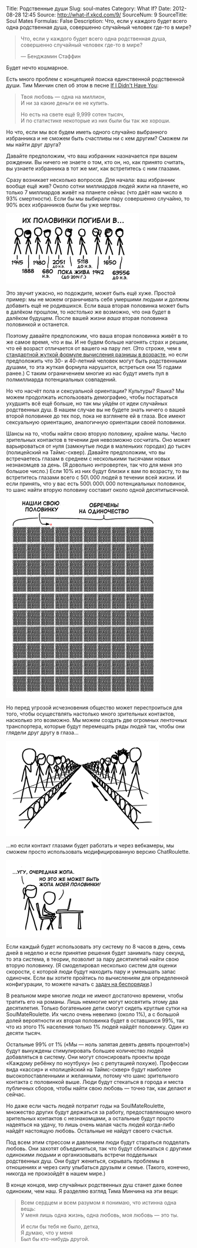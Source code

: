 Title: Родственные души
Slug: soul-mates
Category: What If?
Date: 2012-08-28 12:45
Source: http://what-if.xkcd.com/9/
SourceNum: 9
SourceTitle: Soul Mates
Formulas: False
Description: Что, если у каждого будет всего одна родственная душа, совершенно случайный человек где-то в мире?

> Что, если у каждого будет всего одна родственная душа, совершенно случайный человек где-то в мире?
>
> — Бенджамин Стаффин

Будет нечто кошмарное.

Есть много проблем с концепцией поиска единственной родственной души. Тим Минчин спел об этом в песне [If I Didn\'t Have You](http://www.youtube.com/watch?v=Gaid72fqzNE):

> Твоя любовь — одна на миллион,<br>
> И ни за какие деньги ее не купить.<br>
>
> Но есть на свете ещё 9,999 сотен тысяч,<br>
> И по статистике некоторые из них были бы так же хороши.

Но что, если мы все будем иметь одного случайно выбранного избранника и не сможем быть счастливы ни с кем другим? Сможем ли мы найти друг друга?

Давайте предположим, что ваш избранник назначается при вашем рождении. Вы ничего не знаете о том, кто он, но, как принято считать, вы узнаете избранника в тот же миг, как встретитесь с ним глазами.

Сразу возникает несколько вопросов. Для начала: ваш избранник вообще ещё жив? Около сотни миллиардов людей жили на планете, но только 7 миллиардов живёт на планете сейчас (что даёт нам число в 93% смертности). Если бы мы выбирали пару совершенно случайно, то 90% всех избранников были бы уже мертвы.

![](/uploads/009-soul-mates/soulmates_died_ru.png "Рисованные человечки с годами смерти в диапазоне от 63 556 года до н. э. до ныне живущих (но только до 2014 года).")

Это звучит ужасно, но подождите, может быть ещё хуже. Простой пример: мы не можем ограничивать себя умершими людьми и должны добавить ещё не родившихся. Если ваша вторая половинка может быть в далёком прошлом, то *настолько* же возможно, что она будет в далёком будущем. После вашей жизни *ваша* вторая половинка половинкой и останется.

Поэтому давайте предположим, что ваша вторая половинка живёт в то же самое время, что и вы. И не будем больше нагонять страх и решим, что её возраст отличается от вашего на пару лет. (Это строже, чем в [стандартной жуткой формуле вычисления разницы в возрасте](http://xkcd.ru/314/), но если предположить что 30- и 40-летний человек могут быть родственными душами, то эта жуткая формула нарушится, встреться они 15 годами ранее.) С таким ограничением многие из нас будут иметь пул в полмиллиарда потенциальных совпадений.

Но что насчёт пола и сексуальной ориентации? Культуры? Языка? Мы можем продолжать использовать демографию, чтобы постараться ухудшить всё ещё больше, но так мы уйдём от идеи случайных родственных душ. В нашем случае вы не будете знать ничего о вашей второй половинке до тех пор, пока не взглянете ей в глаза. Все имеют сексуальную ориентацию, аналогичную ориентации своей половинки.

Шансы на то, чтобы найти свою вторую половину, крайне малы. Число зрительных контактов в течении дня невозможно сосчитать. Оно может варьироваться от нуля (замкнутые люди в маленьких городах) до тысяч (полицейский на Таймс-сквер). Давайте предположим, что вы встречаетесь глазам в среднем с несколькими тысячами новых незнакомцев за день. (Я довольно интровертен, так что для меня это большое число.) Если 10% из них будут близки к вам по возрасту, то вы встретитесь глазами всего с 50\ 000 людей в течении всей жизни. И если принять, что у вас есть 500\ 000\ 000 потенциальных половинок, то шанс найти вторую половину составит около одной десятитысячной.

![](/uploads/009-soul-mates/soulmates_10000_ru.png "Блок из 10 000 блоков, каждый из которых соответствует 10 000 людей, ищущих вторую половину, но остающихся одинокими.")

Но перед угрозой исчезновения общество может перестроиться для того, чтобы осуществлять настолько много зрительных контактов, насколько это возможно. Мы можем создать две огромных ленточных транспортера, которые будут перемещать ряды людей так, чтобы они глядели друг другу в глаза…

![](/uploads/009-soul-mates/soulmates_conveyor_ru.png "Рисованные человечки движутся в противоположных направлениях на ленточных транспортёрах, смотря друг на друга.")

…но если контакт глазами будет работать и через вебкамеры, мы сможем просто использовать модифицированную версию ChatRoulette.

![](/uploads/009-soul-mates/soulmates_laptop_ru.png "Два рисованных человечка: парень за компьютером, девушка стоит за ним. Девушка: «…Угу, очередная жопа». Парень: «Но это же может быть жопа моей половинки!».")

Если каждый будет использовать эту систему по 8 часов в день, семь дней в неделю и если принятие решения будет занимать пару секунд, то эта система, в теории, позволит за пару десятилетий найти свою вторую половинку. (Я смоделировал несколько систем для оценки скорости, с которой люди будут находить пару и уменьшать запас одиночек. Если вы хотите пройтись по вычислениям для определенной конфигурации, то можете начать с [задач на беспорядки](https://ru.wikipedia.org/wiki/Беспорядок_%28перестановка%29).)

В реальном мире многие люди не имеют достаточно времени, чтобы тратить его на романы. Лишь немногие могут мосвятить этому два десятилетия. Только богатенькие дети смогут сидеть круглые сутки на SoulMateRoulette. Их число очень невелико (около 1%), а с большой долей вероятности их вторая половинка будет в оставшихся 99%, так что из этого 1% населения только 1% людей найдёт половинку. Один из десяти тысяч.

Остальные 99% от 1% («Мы — ноль запятая девять девять процентов!») будут вынуждены стимулировать большее количество людей добавляться в систему. Они могут спонсировать проекты вроде «Каждому ребёнку по ноутбуку» (но с репутацией похуже). Профессии вида «кассир» и «полицейский на Таймс-сквер» будут наиболее высокопоставленными и желанными, потому что шанс зрительного контакта с половинкой выше. Люди будут стекаться в города и места публичных сборов, чтобы найти свою любовь — точно так, как делают и сейчас.

Но даже если часть людей потратит годы на SoulMateRoulette, множество других будут держаться за работу, предоставляющую много зрительных контактов с незнакомцами, а остальные будут просто надеяться на удачу, то лишь очень малая часть людей когда-либо найдёт настоящую любовь. Остальные не найдут своего счастья.

Под всем этим стрессом и давлением люди будут стараться подделать любовь. Они захотят объединиться, так что будут сближаться с другими одинокими людьми и организовывать встречи поддельных родственных душ. Они будут жениться, скрывать проблемы в отношениях и через силу улыбаться друзьям и семье. (Такого, конечно, никогда не произойдёт в нашем мире.)

В конце концов, мир случайных родственных душ станет даже более одиноким, чем наш. Я разделяю взгляд Тима Минчина на эти вещи:

> Всем сердцем и всем разумом я понимаю, что истинна одна вещь:<br>
> У меня лишь одна жизнь, одна любовь, моя любовь — это ты.<br>
> 
> И если бы тебя не было, детка,<br>
> Я думаю, что у меня<br>
> Был бы кто-нибудь другой.
